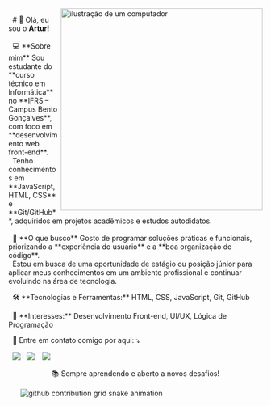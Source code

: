 <img src="https://raw.githubusercontent.com/MicaelliMedeiros/micaellimedeiros/master/image/computer-illustration.png" alt="ilustração de um computador" min-width="400px" max-width="400px" width="400px" align="right">

<p align="left">
  # 👋 Olá, eu sou o <strong>Artur!</strong><br><br>
  💻 **Sobre mim** Sou estudante do **curso técnico em Informática** no **IFRS – Campus Bento Gonçalves**, com foco em **desenvolvimento web front-end**.<br>
  Tenho conhecimentos em **JavaScript, HTML, CSS** e **Git/GitHub**, adquiridos em projetos acadêmicos e estudos autodidatos.<br><br>
  🚀 **O que busco** Gosto de programar soluções práticas e funcionais, priorizando a **experiência do usuário** e a **boa organização do código**.<br>
  Estou em busca de uma oportunidade de estágio ou posição júnior para aplicar meus conhecimentos em um ambiente profissional e continuar evoluindo na área de tecnologia.
</p>

<p align="left">
  🛠️ **Tecnologias e Ferramentas:** HTML, CSS, JavaScript, Git, GitHub
</p>

<p align="left">
  🎯 **Interesses:** Desenvolvimento Front-end, UI/UX, Lógica de Programação
</p>

<p align="left">
  💌 Entre em contato comigo por aqui: ⤵️
</p>

<p align="left">
  <a href="mailto:arturcagliari2018@gmail.com"><img src="https://img.shields.io/badge/-Gmail-%23333?style=for-the-badge&logo=gmail&logoColor=white"></a>
  <a href="https://www.linkedin.com/in/artur-cagliari-206b0936b" target="_blank"><img src="https://img.shields.io/badge/-LinkedIn-%230077B5?style=for-the-badge&logo=linkedin&logoColor=white"></a> 
  <a href="https://www.instagram.com/artur.cagliari" target="_blank"><img src="https://img.shields.io/badge/-Instagram-%23E4405F?style=for-the-badge&logo=instagram&logoColor=white"></a>
</p>

<p align="center">
  📚 Sempre aprendendo e aberto a novos desafios!
</p>

<picture align="center">
  <source media="(prefers-color-scheme: dark)" srcset="https://raw.githubusercontent.com/ArturCagliari/ArturCagliari/output/github-contribution-grid-snake-dark.svg">
  <source media="(prefers-color-scheme: light)" srcset="https://raw.githubusercontent.com/ArturCagliari/ArturCagliari/output/github-contribution-grid-snake.svg">
  <img align="center" alt="github contribution grid snake animation" src="https://raw.githubusercontent.com/ArturCagliari/ArturCagliari/output/github-contribution-grid-snake.svg">
</picture>
